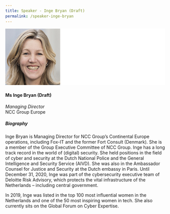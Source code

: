 ```yaml
---
title: Speaker - Inge Bryan (Draft)
permalink: /speaker-inge-bryan
---
```

![Inge Bryan](/images/speakers/Inge-Bryan.jpg)

#### **Ms Inge Bryan (Draft)**

*Managing Director*  
NCC Group Europe

##### **Biography**

Inge Bryan is Managing Director for NCC Group’s Continental Europe operations, including Fox-IT and the former Fort Consult (Denmark). She is a member of the Group Executive Committee of NCC Group.
Inge has a long track record in the world of (digital) security. She held positions in the field of cyber and security at the Dutch National Police and the General Intelligence and Security Service (AIVD). She was also in the Ambassador Counsel for Justice and Security at the Dutch embassy in Paris. Until December 31, 2020, Inge was part of the cybersecurity executive team of Deloitte Risk Advisory, which protects the vital infrastructure of the Netherlands – including central government.

In 2019, Inge was listed in the top 100 most influential women in the Netherlands and one of the 50 most inspiring women in tech. She also currently sits on the Global Forum on Cyber Expertise.